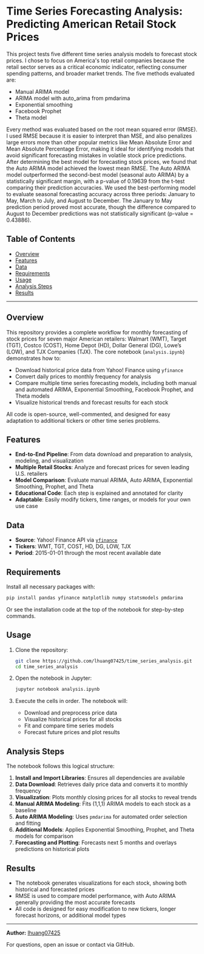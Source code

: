 # Time Series Forecasting Analysis: Predicting American Retail Stock Prices

This project tests five different time series analysis models to forecast stock prices. I chose to focus on America's top retail companies because the retail sector serves as a critical economic indicator, reflecting consumer spending patterns, and broader market trends.
The five methods evaluated are:

- Manual ARIMA model
- ARIMA model with auto_arima from pmdarima
- Exponential smoothing
- Facebook Prophet
- Theta model

Every method was evaluated based on the root mean squared error (RMSE). I used RMSE because it is easier to interpret than MSE, and also penalizes large errors more than other popular metrics like Mean Absolute Error and Mean Absolute Percentage Error, making it ideal for identifying models that avoid significant forecasting mistakes in volatile stock price predictions.
After determining the best model for forecasting stock prices, we found that the Auto ARIMA model achieved the lowest mean RMSE. The Auto ARIMA model outperformed the second-best model (seasonal auto ARIMA) by a statistically significant margin, with a p-value of 0.19639 from the t-test comparing their prediction accuracies.
We used the best-performing model to evaluate seasonal forecasting accuracy across three periods: January to May, March to July, and August to December. The January to May prediction period proved most accurate, though the difference compared to August to December predictions was not statistically significant (p-value = 0.43886).


## Table of Contents

- [Overview](#overview)
- [Features](#features)
- [Data](#data)
- [Requirements](#requirements)
- [Usage](#usage)
- [Analysis Steps](#analysis-steps)
- [Results](#results)

---

## Overview

This repository provides a complete workflow for monthly forecasting of stock prices for seven major American retailers: Walmart (WMT), Target (TGT), Costco (COST), Home Depot (HD), Dollar General (DG), Lowe’s (LOW), and TJX Companies (TJX). The core notebook (`analysis.ipynb`) demonstrates how to:

- Download historical price data from Yahoo! Finance using `yfinance`
- Convert daily prices to monthly frequency for analysis
- Compare multiple time series forecasting models, including both manual and automated ARIMA, Exponential Smoothing, Facebook Prophet, and Theta models
- Visualize historical trends and forecast results for each stock

All code is open-source, well-commented, and designed for easy adaptation to additional tickers or other time series problems.

## Features

- **End-to-End Pipeline**: From data download and preparation to analysis, modeling, and visualization
- **Multiple Retail Stocks**: Analyze and forecast prices for seven leading U.S. retailers
- **Model Comparison**: Evaluate manual ARIMA, Auto ARIMA, Exponential Smoothing, Prophet, and Theta
- **Educational Code**: Each step is explained and annotated for clarity
- **Adaptable**: Easily modify tickers, time ranges, or models for your own use case

## Data

- **Source**: Yahoo! Finance API via [`yfinance`](https://github.com/ranaroussi/yfinance)
- **Tickers**: WMT, TGT, COST, HD, DG, LOW, TJX
- **Period**: 2015-01-01 through the most recent available date

## Requirements

Install all necessary packages with:

```bash
pip install pandas yfinance matplotlib numpy statsmodels pmdarima
```

Or see the installation code at the top of the notebook for step-by-step commands.

## Usage

1. Clone the repository:
    ```bash
    git clone https://github.com/lhuang07425/time_series_analysis.git
    cd time_series_analysis
    ```

2. Open the notebook in Jupyter:
    ```bash
    jupyter notebook analysis.ipynb
    ```

3. Execute the cells in order. The notebook will:
    - Download and preprocess price data
    - Visualize historical prices for all stocks
    - Fit and compare time series models
    - Forecast future prices and plot results

## Analysis Steps

The notebook follows this logical structure:

1. **Install and Import Libraries**: Ensures all dependencies are available
2. **Data Download**: Retrieves daily price data and converts it to monthly frequency
3. **Visualization**: Plots monthly closing prices for all stocks to reveal trends
4. **Manual ARIMA Modeling**: Fits (1,1,1) ARIMA models to each stock as a baseline
5. **Auto ARIMA Modeling**: Uses `pmdarima` for automated order selection and fitting
6. **Additional Models**: Applies Exponential Smoothing, Prophet, and Theta models for comparison
7. **Forecasting and Plotting**: Forecasts next 5 months and overlays predictions on historical plots

## Results

- The notebook generates visualizations for each stock, showing both historical and forecasted prices
- RMSE is used to compare model performance, with Auto ARIMA generally providing the most accurate forecasts
- All code is designed for easy modification to new tickers, longer forecast horizons, or additional model types

---

**Author:** [lhuang07425](https://github.com/lhuang07425)

For questions, open an issue or contact via GitHub.